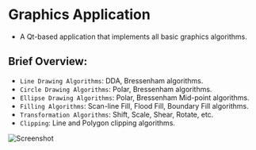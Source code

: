 # Graphics Application

- A Qt-based application that implements all basic graphics algorithms.

## Brief Overview:

- `Line Drawing Algorithms`: DDA, Bressenham algorithms.
- `Circle Drawing Algorithms`: Polar, Bressenham algorithms.
- `Ellipse Drawing Algorithms`: Polar, Bressenham Mid-point algorithms.
- `Filling Algorithms`: Scan-line Fill, Flood Fill, Boundary Fill algorithms.
- `Transformation Algorithms`: Shift, Scale, Shear, Rotate, etc.
- `Clipping`: Line and Polygon clipping algorithms.

![Screenshot](./assets/ss.png)
